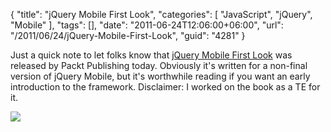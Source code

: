 {
	"title": "jQuery Mobile First Look",
	"categories": [
		"JavaScript",
		"jQuery",
		"Mobile"
	],
	"tags": [],
	"date": "2011-06-24T12:06:00+06:00",
	"url": "/2011/06/24/jQuery-Mobile-First-Look",
	"guid": "4281"
}

Just a quick note to let folks know that <a href="http://www.packtpub.com/jquery-mobile-first-look/book">jQuery Mobile First Look</a> was released by Packt Publishing today. Obviously it's written for a non-final version of jQuery Mobile, but it's worthwhile reading if you want an early introduction to the framework. Disclaimer: I worked on the book as a TE for it.

<a href="http://www.packtpub.com/jquery-mobile-first-look/book"><img src="http://static.raymondcamden.com/images/5900_jQuery mobile.jpg" border="0" /></a>